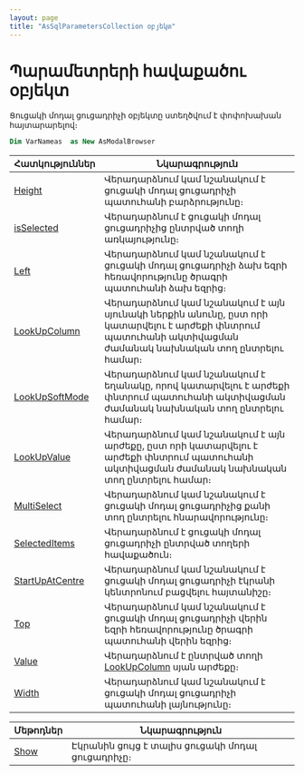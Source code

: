 ```yaml
---
layout: page
title: "AsSqlParametersCollection օբյեկտ"
---
```




# Պարամետրերի հավաքածու օբյեկտ 
Ցուցակի մոդալ ցուցադրիչի օբյեկտը ստեղծվում է փոփոխախան հայտարարելով։

``` vb
Dim VarNameas  as New AsModalBrowser
```


| Հատկություններ | Նկարագրություն |
|--|--|
| [Height](AsModalBrowser/Height.md) | Վերադարձնում կամ նշանակում է ցուցակի մոդալ ցուցադրիչի պատուհանի բարձրությունը։ |
| [isSelected](AsModalBrowser/isSelected.md) | Վերադարձնում է ցուցակի մոդալ ցուցադրիչից ընտրված տողի առկայությունը։ |
| [Left](AsModalBrowser/Left.md) | Վերադարձնում կամ նշանակում է ցուցակի մոդալ ցուցադրիչի ձախ եզրի հեռավորությունը ծրագրի պատուհանի ձախ եզրից։ |
| [LookUpColumn](AsModalBrowser/LookUpColumn.md) | Վերադարձնում կամ նշանակում է այն սյունակի ներքին անունը, ըստ որի կատարվելու է արժեքի փնտրում պատուհանի ակտիվացման ժամանակ նախնական տող ընտրելու համար։ |
| [LookUpSoftMode](AsModalBrowser/LookUpSoftMode.md) | Վերադարձնում կամ նշանակում է եղանակը, որով կատարվելու է արժեքի փնտրում պատուհանի ակտիվացման ժամանակ նախնական տող ընտրելու համար։ |
| [LookUpValue](AsModalBrowser/LookUpValue.md) | Վերադարձնում կամ նշանակում է այն արժեքը, ըստ որի կատարվելու է արժեքի փնտրում պատուհանի ակտիվացման ժամանակ նախնական տող ընտրելու համար։ |
| [MultiSelect](AsModalBrowser/MultiSelect.md) | Վերադարձնում կամ նշանակում է ցուցակի մոդալ ցուցադրիչից քանի տող ընտրելու հնարավորությունը։ |
| [SelectedItems](AsModalBrowser/SelectedItems.md) | Վերադարձնում է ցուցակի մոդալ ցուցադրիչի ընտրված տողերի հավաքածուն։ |
| [StartUpAtCentre](AsModalBrowser/StartUpAtCentre.md) | Վերադարձնում կամ նշանակում է ցուցակի մոդալ ցուցադրիչի էկրանի կենտրոնում բացվելու հայտանիշը։ |
| [Top](AsModalBrowser/Top.md) | Վերադարձնում կամ նշանակում է ցուցակի մոդալ ցուցադրիչի վերին եզրի հեռավորությունը ծրագրի պատուհանի վերին եզրից։  |
| [Value](AsModalBrowser/Value.md) | Վերադարձնում է ընտրված տողի [LookUpColumn](AsModalBrowser/LookUpColumn.md) սյան արժեքը։ |
| [Width](AsModalBrowser/Width.md) | Վերադարձնում կամ նշանակում է ցուցակի մոդալ ցուցադրիչի պատուհանի լայնությունը։ |




| Մեթոդներ | Նկարագրություն |
|--|--|
| [Show](AsModalBrowser/Show.md) | Էկրանին ցույց է տալիս ցուցակի մոդալ ցուցադրիչը։ |



